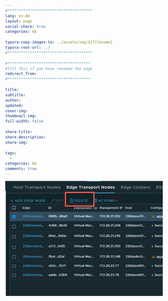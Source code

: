 ```yaml
---
#**************************************
lang: en-AU
layout: page
social-share: true
categories: kb

typora-copy-images-to: ../assets/img/${filename}
typora-root-url: ../
#**************************************

#*************************************
#fill this if you have renamed the page
redirect_from:
#*************************************

title: 
subtitle: 
author:
updated:
cover-img:
thumbnail-img:
full-width: false

share-title:
share-description: 
share-img:

tags:
  -
categories: kb
comments: true
---
```


![image-20231012204912096](/assets/img/KB0006/image-20231012204912096.png)

​																												
